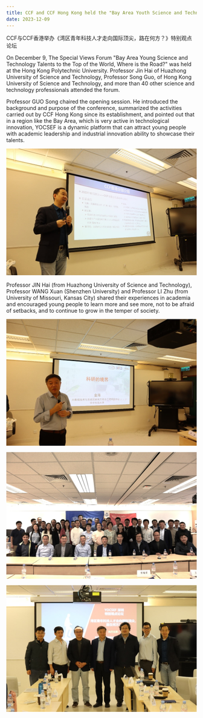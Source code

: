 ```yaml
---
title: CCF and CCF Hong Kong held the "Bay Area Youth Science and Technology Talent to the Top of the World, Where is the Road?" Special Views Forum
date: 2023-12-09
---
```


CCF与CCF香港举办《湾区青年科技人才走向国际顶尖，路在何方？》特别观点论坛

 <!--more-->

On December 9, The Special Views Forum "Bay Area Young Science and Technology Talents to the Top of the World, Where is the Road?" was held at the Hong Kong Polytechnic University. Professor Jin Hai of Huazhong University of Science and Technology, Professor Song Guo, of Hong Kong University of Science and Technology, and more than 40 other science and technology professionals attended the forum.

Professor GUO Song chaired the opening session. He introduced the background and purpose of the conference, summarized the activities carried out by CCF Hong Kong since its establishment, and pointed out that in a region like the Bay Area, which is very active in technological innovation, YOCSEF is a dynamic platform that can attract young people with academic leadership and industrial innovation ability to showcase their talents.

![](1.jpg)

Professor JIN Hai (from Huazhong University of Science and Technology), Professor WANG Xuan (Shenzhen University) and Professor LI Zhu (from University of Missouri, Kansas City) shared their experiences in academia and encouraged young people to learn more and see more, not to be afraid of setbacks, and to continue to grow in the temper of society. 

![](2.jpg)

![](3.jpg)

 ![](4.jpg)

